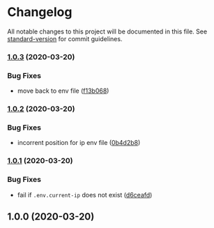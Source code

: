 # Changelog

All notable changes to this project will be documented in this file. See [standard-version](https://github.com/conventional-changelog/standard-version) for commit guidelines.

### [1.0.3](https://github.com/polaroidkidd/dynamic-ip-resolver/compare/v1.1.0...v1.0.3) (2020-03-20)


### Bug Fixes

* move back to env file ([f13b068](https://github.com/polaroidkidd/dynamic-ip-resolver/commit/f13b06882c9cc7667fb6fcb27ce4590b5129068c))

### [1.0.2](https://github.com/polaroidkidd/dynamic-ip-resolver/compare/v1.0.1...v1.0.2) (2020-03-20)


### Bug Fixes

* incorrent position for ip env file ([0b4d2b8](https://github.com/polaroidkidd/dynamic-ip-resolver/commit/0b4d2b80f9c95d701f755df64d1926db3754ac2e))

### [1.0.1](https://github.com/polaroidkidd/dynamic-ip-resolver/compare/v1.0.0...v1.0.1) (2020-03-20)


### Bug Fixes

* fail if `.env.current-ip` does not exist ([d6ceafd](https://github.com/polaroidkidd/dynamic-ip-resolver/commit/d6ceafd8ac901f108609a441306b0158ca1cae86))

## 1.0.0 (2020-03-20)
